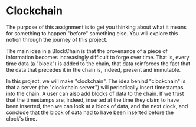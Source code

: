 # Clockchain
The purpose of this assignment is to get you thinking about what it means for something to happen "before" something else. You will explore this notion through the journey of this project.

The main idea in a BlockChain is that the provenance of a piece of information becomes increasingly difficult to forge over time. That is, every time data (a "block") is added to the chain, that data reinforces the fact that the data that precedes it in the chain is, indeed, present and immutable.

In this project, we will make "clockchain".  The idea behind "clockchain" is that a server (the "clockchain server") will periodically insert timestamps into the chain.  A user can also add blocks of data to the chain.  If we trust that the timestamps are, indeed, inserted at the time they claim to have been inserted, then we can look at a block of data, and the next clock, and conclude that the block of data had to have been inserted before the clock's time.
